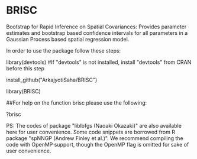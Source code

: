 # BRISC
Bootstrap for Rapid Inference on Spatial Covariances: Provides parameter estimates and bootstrap based confidence intervals for all parameters in a Gaussian Process based spatial regression model.


In order to use the package follow these steps:

library(devtools) #If "devtools" is not installed, install "devtools" from CRAN before this step

install_github("ArkajyotiSaha/BRISC")

library(BRISC)


##For help on the function brisc please use the following:

?brisc



PS: The codes of package "liblbfgs (Naoaki Okazaki)" are also available here for user convenience. Some code snippets are borrowed from R package "spNNGP (Andrew Finley et al.)". We recommend compiling the code with OpenMP support, though the OpenMP flag is omitted for sake of user convenience.
